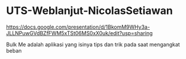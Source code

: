 # UTS-Weblanjut-NicolasSetiawan
https://docs.google.com/presentation/d/1BkomM9WHy3a-JLLNPuwGVdBZfFWM5xTSt06MS0xX0uk/edit?usp=sharing

Bulk Me adalah aplikasi yang isinya tips dan trik pada saat mengangkat beban
